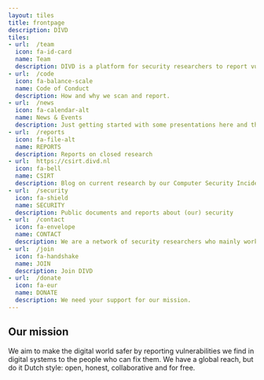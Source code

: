 ```yaml
---
layout: tiles
title: frontpage
description: DIVD
tiles: 
- url:  /team
  icon: fa-id-card
  name: Team
  description: DIVD is a platform for security researchers to report vulnerabilities, supported by volunteers.
- url:  /code
  icon: fa-balance-scale
  name: Code of Conduct
  description: How and why we scan and report.
- url:  /news
  icon: fa-calendar-alt
  name: News & Events
  description: Just getting started with some presentations here and there
- url:  /reports
  icon: fa-file-alt
  name: REPORTS
  description: Reports on closed research
- url:  https://csirt.divd.nl
  icon: fa-bell
  name: CSIRT
  description: Blog on current research by our Computer Security Incident Response Team
- url:  /security
  icon: fa-shield
  name: SECURITY
  description: Public documents and reports about (our) security
- url:  /contact
  icon: fa-envelope
  name: CONTACT
  description: We are a network of security researchers who mainly work online.
- url:  /join
  icon: fa-handshake
  name: JOIN
  description: Join DIVD
- url:  /donate
  icon: fa-eur
  name: DONATE
  description: We need your support for our mission.
---
```

Our mission
---

We aim to make the digital world safer by reporting vulnerabilities we find in digital systems to the people who can fix them. We have a global reach, but do it Dutch style: open, honest, collaborative and for free.


